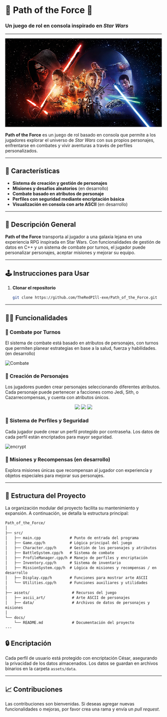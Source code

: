 # 🌌 Path of the Force 🌌  
### Un juego de rol en consola inspirado en *Star Wars*

---

![Banner](https://github.com/TheRedPill-exe/Path_of_the_Force/blob/main/assets/star-wars-chromebook-wallpaper.jpg) <!-- Imagen tipo banner que represente el tema del juego -->

**Path of the Force** es un juego de rol basado en consola que permite a los jugadores explorar el universo de *Star Wars* con sus propios personajes, enfrentarse en combates y vivir aventuras a través de perfiles personalizados.

--- 

## 🚀 Características

- **Sistema de creación y gestión de personajes**
- **Misiones y desafíos aleatorios** (en desarrollo)
- **Combate basado en atributos de personaje**
- **Perfiles con seguridad mediante encriptación básica**
- **Visualización en consola con arte ASCII** (en desarrollo)

---

## 📜 Descripción General

**Path of the Force** transporta al jugador a una galaxia lejana en una experiencia RPG inspirada en Star Wars. Con funcionalidades de gestión de datos en C++ y un sistema de combate por turnos, el jugador puede personalizar personajes, aceptar misiones y mejorar su equipo.

<!-- GIF que muestre el menú principal del juego  -->


---

## 🕹️ Instrucciones para Usar

1. **Clonar el repositorio**  
   ```bash
   git clone https://github.com/TheRedPIll-exe/Path_of_the_Force.git

---

## 🧙‍♂️ Funcionalidades

### 🔹 Combate por Turnos 
El sistema de combate está basado en atributos de personajes, con turnos que permiten planear estrategias en base a la salud, fuerza y habilidades. (en desarrollo)

<!-- Imagen mostrando un combate entre dos personajes -->
![Combate](https://github.com/TheRedPill-exe/Path_of_the_Force/blob/main/assets/star-wars-star-wars-the-rise-of-skywalker-movie-poster-poster-movie-characters-hd-wallpaper-preview.jpg)

### 🔹 Creación de Personajes
Los jugadores pueden crear personajes seleccionando diferentes atributos. Cada personaje puede pertenecer a facciones como Jedi, Sith, o Cazarrecompensas, y cuenta con atributos únicos.

<!-- Imagen de ejemplo del menú de creación de personajes -->
<p align="center">
  <img src="https://github.com/TheRedPill-exe/Path_of_the_Force/blob/main/assets/Menu.png" width="30%" />
  <img src="https://github.com/TheRedPill-exe/Path_of_the_Force/blob/main/assets/items.png" width="30%" />
  <img src="https://github.com/TheRedPill-exe/Path_of_the_Force/blob/main/assets/skills.png" width="30%" />
</p>

### 🔹 Sistema de Perfiles y Seguridad
Cada jugador puede crear un perfil protegido por contraseña. Los datos de cada perfil están encriptados para mayor seguridad.

<!-- GIF mostrando el acceso mediante contraseña y creación de perfil -->
![encrypt](https://github.com/user-attachments/assets/b050441d-7e1a-4c99-94b4-18b5b2877cca)

### 🔹 Misiones y Recompensas (en desarrollo)
Explora misiones únicas que recompensan al jugador con experiencia y objetos especiales para mejorar sus personajes.

<!-- GIF mostrando una misión o recompensa -->

---

## 📂 Estructura del Proyecto

La organización modular del proyecto facilita su mantenimiento y expansión. A continuación, se detalla la estructura principal:

```plaintext
Path_of_the_Force/
│
├── src/
│   ├── main.cpp             # Punto de entrada del programa
│   ├── Game.cpp/h           # Lógica principal del juego
│   ├── Character.cpp/h      # Gestión de los personajes y atributos
│   ├── BattleSystem.cpp/h   # Sistema de combate
│   ├── ProfileManager.cpp/h # Manejo de perfiles y encriptación
│   ├── Inventory.cpp/h      # Sistema de inventario
│   ├── MissionSystem.cpp/h  # Lógica de misiones y recompensas / en desarrollo
│   ├── Display.cpp/h        # Funciones para mostrar arte ASCII
│   └── Utilities.cpp/h      # Funciones auxiliares y utilidades
│
├── assets/                   # Recursos del juego
│   ├── ascii_art/            # Arte ASCII de personajes
│   ├── data/                 # Archivos de datos de personajes y misiones
│
└── docs/
    └── README.md             # Documentación del proyecto
---
```
## 🔒 Encriptación

Cada perfil de usuario está protegido con encriptación César, asegurando la privacidad de los datos almacenados. Los datos se guardan en archivos binarios en la carpeta `assets/data`.

---

## 📈 Contribuciones

Las contribuciones son bienvenidas. Si deseas agregar nuevas funcionalidades o mejoras, por favor crea una rama y envía un *pull request*.

